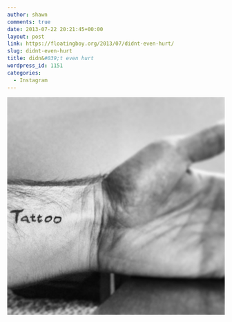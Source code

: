 ```yaml
---
author: shawn
comments: true
date: 2013-07-22 20:21:45+00:00
layout: post
link: https://floatingboy.org/2013/07/didnt-even-hurt/
slug: didnt-even-hurt
title: didn&#039;t even hurt
wordpress_id: 1151
categories:
  - Instagram
---
```


[![didn't even hurt](/assets/media/2013/07/ee7f398ef30b11e29ff222000aa8009c_7.jpg)](/assets/media/2013/07/ee7f398ef30b11e29ff222000aa8009c_7.jpg)
